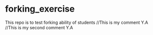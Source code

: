 # forking_exercise
This repo is to test forking ability of students
//This is my comment Y.A
//This is my second comment Y.A
